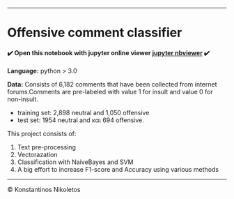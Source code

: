 
---

# Offensive comment classifier


#### ✔️ Open this notebook with jupyter online viewer [jupyter nbviewer](https://nbviewer.jupyter.org/github/Nikoletos-K/Offensive-Comment-Classifier/blob/master/Project.ipynb) ✔️

__Language:__ python > 3.0

__Data:__ Consists of 6,182 comments that have been collected from internet forums.Comments are pre-labeled with value 1 for insult and value 0 for non-insult.
 - training set: 2,898 neutral and 1,050 offensive
 - test set: 1954 neutral and και 694 offensive.

This project consists of:

1. Text pre-processing
2. Vectorazation
3. Classification with NaiveBayes and SVM
4. A big effort to increase F1-score and Accuracy using various methods

---
© Konstantinos Nikoletos
